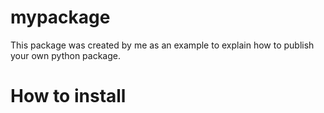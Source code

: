 # mypackage

This package was created by me as an example to explain how to publish your own python package.

# How to install